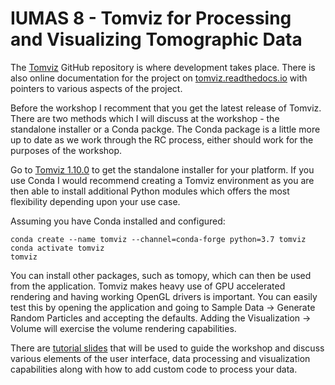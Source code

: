 # IUMAS 8 - Tomviz for Processing and Visualizing Tomographic Data

The [Tomviz](https://github.com/openchemistry/tomviz) GitHub repository
is where development takes place. There is also online documentation for the
project on [tomviz.readthedocs.io](https://tomviz.readthedocs.io/) with
pointers to various aspects of the project.

Before the workshop I recomment that you get the latest release of Tomviz.
There are two methods which I will discuss at the workshop - the standalone
installer or a Conda packge. The Conda package is a little more up to date as
we work through the RC process, either should work for the purposes of the
workshop.

Go to [Tomviz 1.10.0](https://github.com/OpenChemistry/tomviz/releases/tag/1.10.0)
to get the standalone installer for your platform. If you use Conda I would
recommend creating a Tomviz environment as you are then able to install
additional Python modules which offers the most flexibility depending upon
your use case.

Assuming you have Conda installed and configured:
```
conda create --name tomviz --channel=conda-forge python=3.7 tomviz
conda activate tomviz
tomviz
```

You can install other packages, such as tomopy, which can then be used from
the application. Tomviz makes heavy use of GPU accelerated rendering and having
working OpenGL drivers is important. You can easily test this by opening the
application and going to Sample Data -> Generate Random Particles and accepting
the defaults. Adding the Visualization -> Volume will exercise the volume
rendering capabilities.

There are [tutorial slides](https://openchemistry.github.io/tomviztutorial/)
that will be used to guide the workshop and discuss various elements of the
user interface, data processing and visualization capabilities along with how
to add custom code to process your data.
